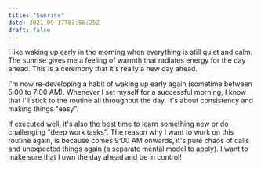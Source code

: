 ```yaml
---
title: "Sunrise"
date: 2021-09-17T03:56:25Z
draft: false
---
```


I like waking up early in the morning when everything is still quiet and calm. The sunrise gives me a feeling of warmth that radiates energy for the day ahead. This is a ceremony that it's really a new day ahead.

I'm now re-developing a habit of waking up early again (sometime between 5:00 to 7:00 AM). Whenever I set myself for a successful morning, I know that I'll stick to the routine all throughout the day. It's about consistency and making things "easy". 

If executed well, it's also the best time to learn something new or do challenging "deep work tasks". The reason why I want to work on this routine again, is because comes 9:00 AM onwards, it's pure chaos of calls and unexpected things again (a separate mental model to apply). I want to make sure that I own the day ahead and be in control!